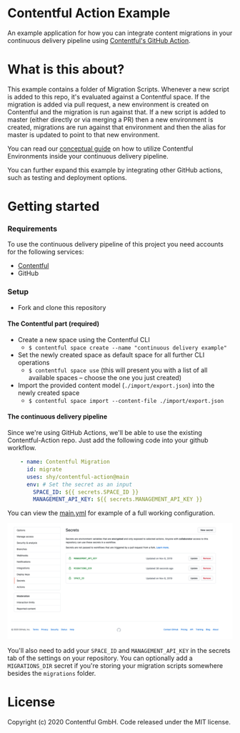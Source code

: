 Contentful Action Example
=====

An example application for how you can integrate content migrations in your continuous delivery pipeline using [Contentful's GitHub Action](https://github.com/contentful/contentful-action).

What is this about?
=====

This example contains a folder of Migration Scripts. Whenever a new script is added to this repo, it's evaluated against a Contentful space. If the migration is added via pull request, a new environment is created on Contentful and the migration is run against that. If a new script is added to master (either directly or via merging a PR) then a new environment is created, migrations are run against that environment and then the alias for master is updated to point to that new environment.

You can read our [conceptual guide](https://www.contentful.com/developers/docs/concepts/deployment-pipeline/) on how to utilize Contentful Environments inside your continuous delivery pipeline.

You can further expand this example by integrating other GitHub actions, such as testing and deployment options.

Getting started
=====

### Requirements

To use the continuous delivery pipeline of this project you need accounts for the following services:

- [Contentful](https://www.contentful.com)
- GitHub

### Setup

* Fork and clone this repository

#### The Contentful part (required)

* Create a new space using the Contentful CLI
  * `$ contentful space create --name "continuous delivery example"`
* Set the newly created space as default space for all further CLI operations
  * `$ contentful space use` (this will present you with a list of all available spaces – choose the one you just created)
* Import the provided content model (`./import/export.json`) into the newly created space
  * `$ contentful space import --content-file ./import/export.json`

#### The continuous delivery pipeline

Since we're using GitHub Actions, we'll be able to use the existing Contentful-Action repo. Just add the following code into your github workflow.

```yml
    - name: Contentful Migration
      id: migrate
      uses: shy/contentful-action@main
      env: # Set the secret as an input
        SPACE_ID: ${{ secrets.SPACE_ID }}
        MANAGEMENT_API_KEY: ${{ secrets.MANAGEMENT_API_KEY }}
```
You can view the [main.yml](.github/workflows/main.yml) for example of a full working configuration.

![Screenshot of GitHub Secret Panel](images/Secrets.png)

You'll also need to add your `SPACE_ID` and `MANAGEMENT_API_KEY` in the secrets tab of the settings on your repository. You can optionally add a `MIGRATIONS_DIR` secret if you're storing your migration scripts somewhere besides the `migrations` folder.

License
=======

Copyright (c) 2020 Contentful GmbH. Code released under the MIT license.
